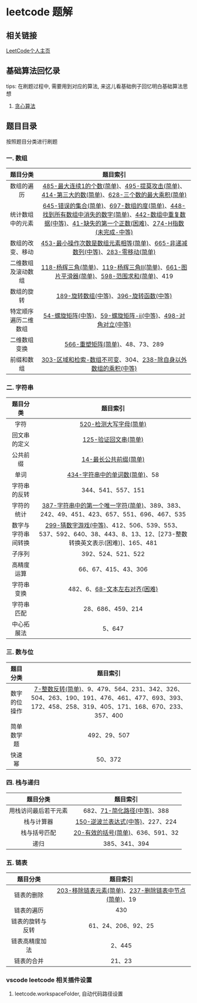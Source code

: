 # leetcode 题解

## 相关链接

[LeetCode个人主页]()

## 基础算法回忆录

tips: 在刷题过程中, 需要用到对应的算法, 来这儿看基础例子回忆明白基础算法思想

1. [贪心算法](./basic_algorithm/001.GreedyAlgorithm)

## 题目目录
按照题目分类进行刷题
### 一. 数组

| 题目分类 | 题目索引 |
| :--:  | :-----------:  |
| 数组的遍历 | [485-最大连续1的个数(简单)](./src/001.Array/485.MaxConsecutiveOnes)、[495-提莫攻击(简单)](./src/001.Array/495.TeemoAttacking)、[414-第三大的数(简单)](./src/001.Array/414.ThirdMaximumNumber)、[628-三个数的最大乘积(简单)](./src/001.Array/628.MaximumProductOfThreeNumbers) |
| 统计数组中的元素 | [645-错误的集合(简单)](./src/001.Array/645.SetMismatch)、[697-数组的度(简单)](./src/001.Array/697.DegreeOfAnArray)、[448-找到所有数组中消失的数字(简单)](./src/001.Array/448.FindAllNumbersDisappearedInAnArray)、[442-数组中重复数据(中等)](./src/001.Array/442.FindAllDuplicatesInArray)、[41-缺失的第一个正数(困难)](./src/001.Array/41.FirstMissingPositive)、[274-H指数(未完成-中等)](./src/001.Array/274.HIndex) |
| 数组的改变、移动 | [453-最小操作次数是数组元素相等(简单)](./src/001.Array/453.MinimumMovesToEqualArrayElements)、[665-非递减数列(中等)](./src/001.Array/665.NonDecreasingArray)、[283-零移动(简单)](./src/001.Array/283.MoveZeroes) |
| 二维数组及滚动数组 | [118-杨辉三角(简单)](./src/001.Array/118.PascalsTriangle)、[119-杨辉三角II(简单)](./src/001.Array/119.PascalsTriangleII)、[661-图片平滑器(简单)](./src/001.Array/661.ImageSmoother)、[598-范围求和(简单)](./src/001.Array/598.RangeAdditionII)、419 |
| 数组的旋转 | [189-旋转数组(中等)](./src/001.Array/189.RotateArray)、[396-旋转函数(中等)](./src/001.Array/396.RotateFunction) |
| 特定顺序遍历二维数组 | [54-螺旋矩阵(中等)](./src/001.Array/054.SpiralMatrix)、[59-螺旋矩阵-ii(中等)](./src/001.Array/059.SpiralMatrixII)、[498-对角对立(中等)](./src/001.Array/498.DiagonalTraverse) |
| 二维数组变换 | [566-重塑矩阵(简单)](./src/001.Array/566.ReshapeTheMatrix)、48、73、289 |
| 前缀和数组 | [303-区域和检索-数组不可变](./src/001.Array/303.RangeSumQueryImmutable)、304、[238-除自身以外数组的乘积(中等)](./src/001.Array/238.ProductOfArrayExceptSelf) |

### 二. 字符串

| 题目分类 | 题目索引 |
| :--:  | :-------:  |
| 字符 | [520-检测大写字母(简单)](./src/002.String/520.DetectCapital) |
| 回文串的定义 | [125-验证回文串(简单)](./src/002.String/125.ValidPalindrome) |
| 公共前缀 | [14-最长公共前缀(简单)](./src/002.String/14.LongestCommonPrefix) |
| 单词 | [434-字符串中的单词数(简单)](./src/002.String/434.NumberOfSegmentsInString)、58 |
| 字符串的反转 | 344、541、557、151 |
| 字符的统计 |	[387-字符串中的第一个唯一字符(简单)](./src/002.String/387.FirstUniqueCharacterInString)、389、383、242、49、451、423、657、551、696、467、535 |
| 数字与字符串间转换 |	[299-猜数字游戏(中等)](./src/002.String/299.BullsAndCows)、412、506、539、553、537、592、640、38、443、8、13、12、[273-整数转换英文表示(困难)]、165、481 |
| 子序列 |	392、524、521、522 |
| 高精度运算 |	66、67、415、43、306 |
| 字符串变换 |	482、6、[68-文本左右对齐(困难)](./src/002.String/068.TextJustification) |
| 字符串匹配 |	28、686、459、214 |
| 中心拓展法 |	5、647 |
### 三. 数与位

| 题目分类 | 题目索引 |
| :--:  | :-------:  |
| 数字的位操作 | [7-整数反转(简单)](./src/003.NumberAndPlace/007.ReverseInteger)、9、479、564、231、342、326、504、263、190、191、476、461、477、693、393、172、458、258、319、405、171、168、670、233、357、400 |
| 简单数学题 |	492、29、507 |
| 快速幂 |	50、372 |


### 四. 栈与递归

| 题目分类 | 题目索引 |
| :--:  | :-------:  |
| 用栈访问最后若干元素 | 682、[71-简化路径(中等)](./src/004.StackAndRecursion/071.SimplifyPath)、388 |
| 栈与计算器 | [150-逆波兰表达式(中等)](./src/004.StackAndRecursion/150.EvaluateReversePolishNotation)、227、224 |
| 栈与括号匹配 | [20-有效的括号(简单)](./src/004.StackAndRecursion/020.ValidParentheses)、636、591、32 |
| 递归 | 385、341、394 |

### 五. 链表

| 题目分类 | 题目索引 |
| :--:  | :-------:  |
| 链表的删除 |	[203-移除链表元素(简单)](./src/005.LinkedList/203.RemoveLinkedListElements)、[237-删除链表中节点(简单)](./src/005.LinkedList/237.DeleteNodeInLinkedList)、19 |
| 链表的遍历 |	430 |
| 链表的旋转与反转 |	61、24、206、92、25 |
| 链表高精度加法 |	2、445 |
| 链表的合并 |	21、23 |

### vscode leetcode 相关插件设置

1. leetcode.workspaceFolder, 自动代码路径设置